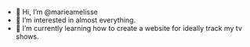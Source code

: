 - 👋 Hi, I’m @marieamelisse
- 👀 I’m interested in almost everything.
- 🌱 I’m currently learning how to create a website for ideally track my tv shows.

<!---
marieamelisse/marieamelisse is a ✨ special ✨ repository because its `README.md` (this file) appears on your GitHub profile.
You can click the Preview link to take a look at your changes.
--->
